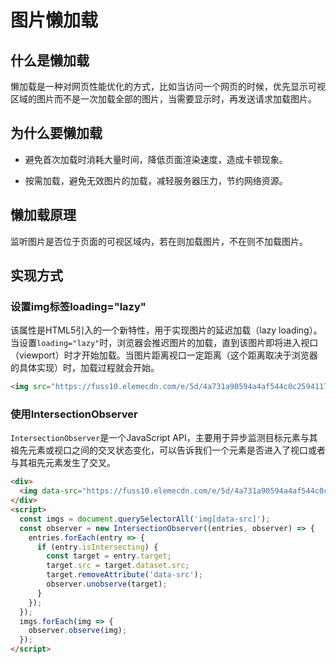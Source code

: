 # 图片懒加载

## 什么是懒加载

懒加载是一种对网页性能优化的方式，比如当访问一个网页的时候，优先显示可视区域的图片而不是一次加载全部的图片，当需要显示时，再发送请求加载图片。

## 为什么要懒加载

- 避免首次加载时消耗大量时间，降低页面渲染速度，造成卡顿现象。

- 按需加载，避免无效图片的加载，减轻服务器压力，节约网络资源。

## 懒加载原理

监听图片是否位于页面的可视区域内，若在则加载图片，不在则不加载图片。

## 实现方式

### 设置img标签loading="lazy"

该属性是HTML5引入的一个新特性，用于实现图片的延迟加载（lazy loading）。当设置`loading="lazy"`时，浏览器会推迟图片的加载，直到该图片即将进入视口（viewport）时才开始加载。当图片距离视口一定距离（这个距离取决于浏览器的具体实现）时，加载过程就会开始。

```html
<img src="https://fuss10.elemecdn.com/e/5d/4a731a90594a4af544c0c25941171jpeg.jpeg" loading="lazy">
``` 

### 使用IntersectionObserver

`IntersectionObserver`是一个JavaScript API，主要用于异步监测目标元素与其祖先元素或视口之间的交叉状态变化，可以告诉我们一个元素是否进入了视口或者与其祖先元素发生了交叉。

```html
<div>
  <img data-src="https://fuss10.elemecdn.com/e/5d/4a731a90594a4af544c0c25941171jpeg.jpeg">
</div>
<script>
  const imgs = document.querySelectorAll('img[data-src]');
  const observer = new IntersectionObserver((entries, observer) => {
    entries.forEach(entry => {
      if (entry.isIntersecting) {
        const target = entry.target;
        target.src = target.dataset.src;
        target.removeAttribute('data-src');
        observer.unobserve(target);
      }
    });
  });
  imgs.forEach(img => {
    observer.observe(img);
  });
</script>
```
